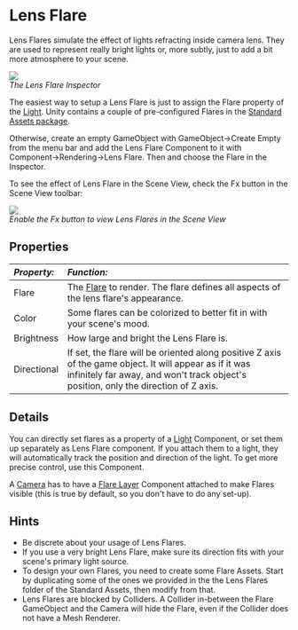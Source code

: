 Lens Flare
==========


<span class=keyword>Lens Flares</span> simulate the effect of lights refracting inside camera lens. They are used to represent really bright lights or, more subtly, just to add a bit more atmosphere to your scene.


![](http://docwiki.hq.unity3d.com/uploads/Main/Inspector-LensFlare.png)  
_The Lens Flare <span class=keyword>Inspector</span>_

The easiest way to setup a Lens Flare is just to assign the Flare property of the [Light](class-Light.md). Unity contains a couple of pre-configured Flares in the [Standard Assets package](HOWTO-InstallStandardAssets.md).

Otherwise, create an empty <span class=keyword>GameObject</span> with <span class=menu>GameObject->Create Empty</span> from the menu bar and add the Lens Flare <span class=keyword>Component</span> to it with <span class=menu>Component->Rendering->Lens Flare</span>.  Then and choose the <span class=component>Flare</span> in the Inspector.

To see the effect of Lens Flare in the <span class=keyword>Scene View</span>, check the <span class=menu>Fx</span> button in the Scene View toolbar:


![](http://docwiki.hq.unity3d.com/uploads/Main/LensFlare-FXButton.png)  
_Enable the <span class=menu>Fx</span> button to view Lens Flares in the Scene View_


Properties
----------



|**_Property:_** |**_Function:_** |
|:---|:---|
|<span class=component>Flare</span>       |The [Flare](class-Flare.md) to render. The flare defines all aspects of the lens flare's appearance. |
|<span class=component>Color</span>       |Some flares can be colorized to better fit in with your scene's mood. |
|<span class=component>Brightness</span>  |How large and bright the Lens Flare is. |
|<span class=component>Directional</span> |If set, the flare will be oriented along positive Z axis of the game object. It will appear as if it was infinitely far away, and won't track object's position, only the direction of Z axis. |


Details
-------


You can directly set flares as a property of a [Light](class-Light.md) Component, or set them up separately as Lens Flare component. If you attach them to a light, they will automatically track the position and direction of the light. To get more precise control, use this Component.

A [Camera](class-Camera.md) has to have a [Flare Layer](class-FlareLayer.md) Component attached to make Flares visible (this is true by default, so you don't have to do any set-up).


Hints
-----


* Be discrete about your usage of Lens Flares.
* If you use a very bright Lens Flare, make sure its direction fits with your scene's primary light source.
* To design your own Flares, you need to create some Flare Assets. Start by duplicating some of the ones we provided in the the <span class=menu>Lens Flares</span> folder of the Standard Assets, then modify from that.
* Lens Flares are blocked by <span class=keyword>Colliders</span>.  A Collider in-between the Flare GameObject and the Camera will hide the Flare, even if the Collider does not have a <span class=keyword>Mesh Renderer</span>.
